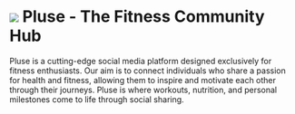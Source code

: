 # ![](Logo/icon_bg.ico) Pluse - The Fitness Community Hub
Pluse is a cutting-edge social media platform designed exclusively for fitness enthusiasts. Our aim is to connect individuals who share a passion for health and fitness, allowing them to inspire and motivate each other through their journeys. Pluse is where workouts, nutrition, and personal milestones come to life through social sharing.
